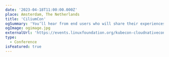 ```yaml
---
date: '2023-04-18T11:00:00.000Z'
place: Amsterdam, The Netherlands
title: 'CiliumCon'
ogSummary: 'You’ll hear from end users who will share their experiences, and from contributors who will teach you about Cilium’s technology, and its use of eBPF to provide high-performance networking, observability, and security features'
ogImage: ogimage.jpg
externalUrl: 'https://events.linuxfoundation.org/kubecon-cloudnativecon-europe/co-located-events/ciliumcon/'
type:
  - Сonference
isFeatured: true
---
```


